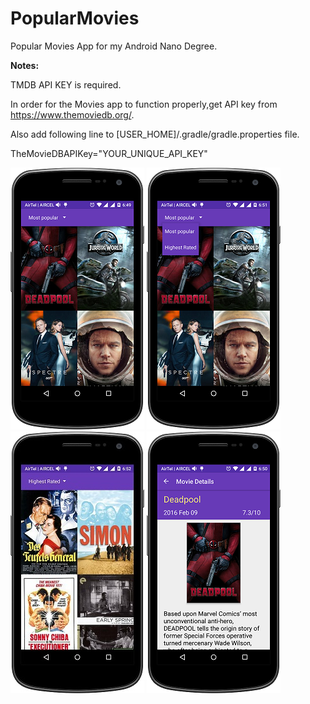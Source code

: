 # PopularMovies
Popular Movies App for my Android Nano Degree.

<b>Notes:</b>

TMDB API KEY is required.

In order for the Movies app to function properly,get API key from https://www.themoviedb.org/.

Also add following line to [USER_HOME]/.gradle/gradle.properties file.

TheMovieDBAPIKey="YOUR_UNIQUE_API_KEY"

![alt text](screenshots/movies.png "Movies")  ![alt text](screenshots/menu.png "Menu")
![alt text](screenshots/highest_rated.png "Highest Rated")  ![alt text](screenshots/movie_details.png "Movie Details")

